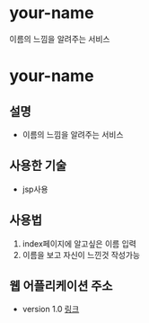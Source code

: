 # your-name
이름의 느낌을 알려주는 서비스




# **your-name**
## **설명**
- 이름의 느낌을 알려주는 서비스

## **사용한 기술**
- jsp사용

## **사용법**
1. index페이지에 알고싶은 이름 입력
2. 이름을 보고 자신이 느낀것 작성가능

## **웹 어플리케이션 주소**
- version 1.0 [링크](http://)

